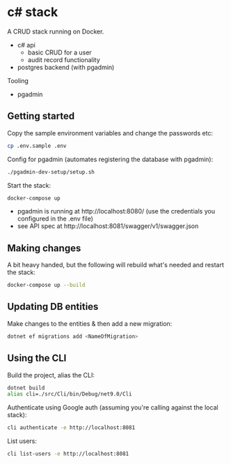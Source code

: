 # c# stack

A CRUD stack running on Docker.

- c# api
  - basic CRUD for a user
  - audit record functionality
- postgres backend (with pgadmin)

Tooling

- pgadmin

## Getting started

Copy the sample environment variables and change the passwords etc:

```bash
cp .env.sample .env
```

Config for pgadmin (automates registering the database with pgadmin):

```bash
./pgadmin-dev-setup/setup.sh
```

Start the stack:

```bash
docker-compose up
```

- pgadmin is running at http://localhost:8080/ (use the credentials you configured in the .env file)
- see API spec at http://localhost:8081/swagger/v1/swagger.json

## Making changes

A bit heavy handed, but the following will rebuild what's needed and restart the stack:

```bash
docker-compose up --build
```

## Updating DB entities

Make changes to the entities & then add a new migration:

```bash
dotnet ef migrations add <NameOfMigration>
```

## Using the CLI

Build the project, alias the CLI:

```bash
dotnet build
alias cli=./src/Cli/bin/Debug/net9.0/Cli
```

Authenticate using Google auth (assuming you're calling against the local stack):

```bash
cli authenticate -e http://localhost:8081
```

List users:

```bash
cli list-users -e http://localhost:8081
```
